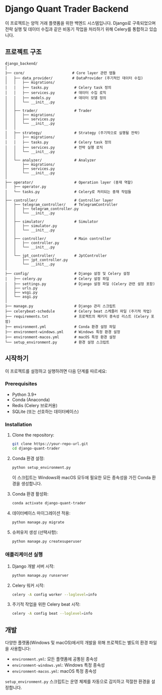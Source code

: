 # Django Quant Trader Backend

이 프로젝트는 양적 거래 플랫폼을 위한 백엔드 시스템입니다. Django로 구축되었으며 전략 실행 및 데이터 수집과 같은 비동기 작업을 처리하기 위해 Celery를 통합하고 있습니다.

## 프로젝트 구조

```
django_backend/
│
├── core/                      # Core layer 관련 앱들
│   ├── data_provider/         # DataProvider (주기적인 데이터 수집)
│   │   ├── migrations/
│   │   ├── tasks.py            # Celery task 정의
│   │   ├── services.py         # 데이터 수집 로직
│   │   ├── models.py           # 데이터 모델 정의
│   │   └── __init__.py
│   │
│   ├── trader/                 # Trader
│   │   ├── migrations/
│   │   ├── services.py
│   │   └── __init__.py
│   │
│   ├── strategy/               # Strategy (주기적으로 실행될 전략)
│   │   ├── migrations/
│   │   ├── tasks.py            # Celery task 정의
│   │   ├── services.py         # 전략 실행 로직
│   │   └── __init__.py
│   │
│   └── analyzer/               # Analyzer
│       ├── migrations/
│       ├── services.py
│       └── __init__.py
│
├── operator/                   # Operation layer (중재 역할)
│   ├── operator.py
│   └── tasks.py                # Celery로 처리되는 중재 작업들
│
├── controller/                 # Controller layer
│   ├── telegram_controller/    # TelegramController
│   │   ├── telegram_controller.py
│   │   └── __init__.py
│   │
│   ├── simulator/              # Simulator
│   │   ├── simulator.py
│   │   └── __init__.py
│   │
│   ├── controller/             # Main controller
│   │   ├── controller.py
│   │   └── __init__.py
│   │
│   └── jpt_controller/         # JptController
│       ├── jpt_controller.py
│       └── __init__.py
│
├── config/                     # Django 설정 및 Celery 설정
│   ├── celery.py               # Celery 설정 파일
│   ├── settings.py             # Django 설정 파일 (Celery 관련 설정 포함)
│   ├── urls.py
│   ├── wsgi.py
│   └── asgi.py
│
├── manage.py                   # Django 관리 스크립트
├── celerybeat-schedule         # Celery beat 스케줄러 파일 (주기적 작업)
├── requirements.txt            # 프로젝트의 패키지 종속성 리스트 (Celery 포함)
├── environment.yml             # Conda 환경 설정 파일
├── environment-windows.yml     # Windows 특정 환경 설정
├── environment-macos.yml       # macOS 특정 환경 설정
└── setup_environment.py        # 환경 설정 스크립트
```

## 시작하기

이 프로젝트를 설정하고 실행하려면 다음 단계를 따르세요:

### Prerequisites

- Python 3.9+
- Conda (Anaconda)
- Redis (Celery 브로커용)
- SQLite (또는 선호하는 데이터베이스)

### Installation

1. Clone the repository:

   ```bash
   git clone https://your-repo-url.git
   cd django-quant-trader
   ```

2. Conda 환경 설정:

   ```bash
   python setup_environment.py
   ```

   이 스크립트는 Windows와 macOS 모두에 필요한 모든 종속성을 가진 Conda 환경을 생성합니다.

3. Conda 환경 활성화:

   ```bash
   conda activate django-quant-trader
   ```

4. 데이터베이스 마이그레이션 적용:

   ```bash
   python manage.py migrate
   ```

5. 슈퍼유저 생성 (선택사항):
   ```bash
   python manage.py createsuperuser
   ```

### 애플리케이션 실행

1. Django 개발 서버 시작:

   ```bash
   python manage.py runserver
   ```

2. Celery 워커 시작:

   ```bash
   celery -A config worker --loglevel=info
   ```

3. 주기적 작업을 위한 Celery beat 시작:
   ```bash
   celery -A config beat --loglevel=info
   ```

## 개발

다양한 플랫폼(Windows 및 macOS)에서의 개발을 위해 프로젝트는 별도의 환경 파일을 사용합니다:

- `environment.yml`: 모든 플랫폼에 공통된 종속성
- `environment-windows.yml`: Windows 특정 종속성
- `environment-macos.yml`: macOS 특정 종속성

`setup_environment.py` 스크립트는 운영 체제를 자동으로 감지하고 적절한 환경을 설정합니다.
